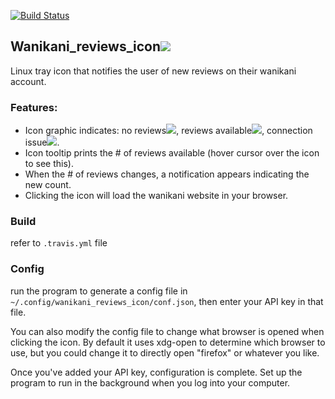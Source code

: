 [![Build Status](https://travis-ci.org/jfcameron/jfc-wanikani_reviews_icon.svg?branch=master)](https://travis-ci.org/jfcameron/jfc-wanikani_reviews_icon)

## Wanikani_reviews_icon<img src="https://jfcameron.github.io/jfc-wanikani_reviews_icon/img/wanikani-32.png">

Linux tray icon that notifies the user of new reviews on their wanikani account.

### Features:
- Icon graphic indicates: no reviews<img src="https://jfcameron.github.io/jfc-wanikani_reviews_icon/img/wanikani-32-no-reviews.png">, reviews available<img src="https://jfcameron.github.io/jfc-wanikani_reviews_icon/img/wanikani-32-reviews.png">, connection issue<img src="https://jfcameron.github.io/jfc-wanikani_reviews_icon/img/wanikani-32-no-connection.png">. 
- Icon tooltip prints the # of reviews available (hover cursor over the icon to see this).
- When the # of reviews changes, a notification appears indicating the new count.
- Clicking the icon will load the wanikani website in your browser.

### Build

refer to `.travis.yml` file

### Config

run the program to generate a config file in `~/.config/wanikani_reviews_icon/conf.json`, then enter your API key in that file.

You can also modify the config file to change what browser is opened when clicking the icon. By default it uses xdg-open to determine which browser to use, but you could change it to directly open "firefox" or whatever you like.

Once you've added your API key, configuration is complete. Set up the program to run in the background when you log into your computer.
